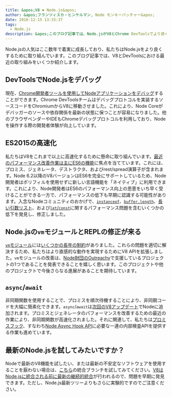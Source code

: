 ```yaml
---
title: &apos;V8 ❤️ Node.js&apos;
author: &apos;フランツィスカ・ヒンケルマン, Node モンキーパッチャー&apos;
date: 2016-12-15 13:33:37
tags:
  - Node.js
description: &apos;このブログ記事では、Node.jsがV8とChrome DevToolsでより良くサポートされるための最近の取り組みを紹介します。&apos;
---
```

Node.jsの人気はここ数年で着実に成長しており、私たちはNode.jsをより良くするために取り組んでいます。このブログ記事では、V8とDevToolsにおける最近の取り組みをいくつか紹介します。

## DevToolsでNode.jsをデバッグ

現在、[Chrome開発者ツールを使用してNodeアプリケーションをデバッグ](https://medium.com/@paul_irish/debugging-node-js-nightlies-with-chrome-devtools-7c4a1b95ae27#.knjnbsp6t)することができます。Chrome DevToolsチームはデバッグプロトコルを実装するソースコードをChromiumからV8に移動させました。これにより、Node Coreがデバッガーのソースや依存関係を最新の状態に保つことが容易になりました。他のブラウザベンダーやIDEもChromeデバッグプロトコルを利用しており、Nodeを操作する際の開発者体験が向上しています。

<!--truncate-->
## ES2015の高速化

私たちはV8をこれまで以上に高速化するために懸命に取り組んでいます。[最近のパフォーマンス改善作業は主にES6の機能](https://v8.dev/blog/v8-release-56)に焦点を当てています。これには、プロミス、ジェネレータ、デストラクタ、およびrest/spread演算子が含まれます。Node 6.2以降のV8バージョンはES6を完全にサポートしているため、Node開発者はポリフィルを使用せずに新しい言語機能を「ネイティブ」に利用できます。これにより、Node開発者はES6のパフォーマンス向上の恩恵をいち早く受けることができる一方で、パフォーマンスの低下も早期に認識する可能性があります。入念なNodeコミュニティのおかげで、[`instanceof`](https://github.com/nodejs/node/issues/9634)、[`buffer.length`](https://github.com/nodejs/node/issues/9006)、[長い引数リスト](https://github.com/nodejs/node/pull/9643)、および[`let`/`const`](https://github.com/nodejs/node/issues/9729)に関するパフォーマンス問題を含むいくつかの低下を発見し、修正しました。

## Node.jsの`vm`モジュールとREPLの修正が来る

[`vm`モジュール](https://nodejs.org/dist/latest-v7.x/docs/api/vm.html)には[いくつかの長年の制約](https://github.com/nodejs/node/issues/6283)がありました。これらの問題を適切に解決するため、私たちはより直感的な動作を実現するためにV8 APIを拡張しました。`vm`モジュールの改善は、[Node財団のOutreachy](https://nodejs.org/en/foundation/outreachy/)で支援しているプロジェクトの1つであることを発表できることを嬉しく思います。このプロジェクトや他のプロジェクトで今後さらなる進展があることを期待しています。

## `async`/`await`

非同期関数を使用することで、プロミスを順次待機することにより、非同期コードを大幅に簡素化できます。`async`/`await`は[次回のV8アップデート](https://github.com/nodejs/node/pull/9618)でNodeに追加されます。プロミスとジェネレータのパフォーマンスを改善するための最近の作業により、非同期関数が高速化されました。それに関連して、私たちは[プロミスフック](https://bugs.chromium.org/p/v8/issues/detail?id=4643)、すなわち[Node Async Hook API](https://github.com/nodejs/node-eps/pull/18)に必要な一連の内部検査APIを提供する作業も進めています。

## 最新のNode.jsを試してみたいですか？

Nodeで最新のV8機能を試したい、または最新の不安定なソフトウェアを使用することを厭わない場合は、[こちら](https://github.com/v8/node/tree/vee-eight-lkgr)の統合ブランチを試してみてください。[V8はNode.jsに統合される前に最新の継続的統合](https://ci.chromium.org/p/v8/builders/luci.v8.ci/V8%20Linux64%20-%20node.js%20integration)が行われるので、問題を早期に発見できます。ただし、Node.js最新ツリーよりもさらに実験的ですのでご注意ください。
